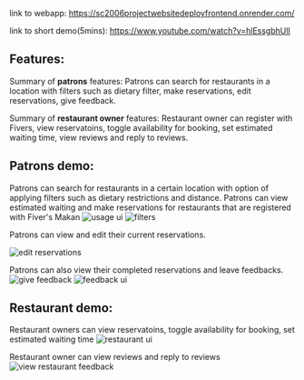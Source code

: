 link to webapp: https://sc2006projectwebsitedeployfrontend.onrender.com/   

link to short demo(5mins): https://www.youtube.com/watch?v=hlEssgbhUlI

## Features: 
Summary of **patrons** features: Patrons can search for restaurants in a location with filters such as dietary filter, make reservations, edit reservations, give feedback.  

Summary of **restaurant owner** features: Restaurant owner can register with Fivers, view reservatoins, toggle availability for booking, set estimated waiting time, view reviews and reply to reviews.


## Patrons demo:
Patrons can search for restaurants in a certain location with option of applying filters such as dietary restrictions and distance. Patrons can view estimated waiting and make reservations for restaurants that are registered with Fiver's Makan
![usage ui](https://github.com/user-attachments/assets/9b498957-8047-4ec5-9c4c-7f812145efad)
![filters](https://github.com/user-attachments/assets/3f62b40e-f0e2-40d4-ac30-e11f07be65f3)


Patrons can view and edit their current reservations. 

![edit reservations](https://github.com/user-attachments/assets/c679459a-9568-4bdd-86a2-b76f156391f2)


Patrons can also view their completed reservations and leave feedbacks.
![give feedback](https://github.com/user-attachments/assets/186f5883-8268-4c3b-8e2e-33223c9cf641)
![feedback ui](https://github.com/user-attachments/assets/d9dfd1c8-5a20-4108-9930-63fa038d72ef)

## Restaurant demo:
Restaurant owners can view reservatoins, toggle availability for booking, set estimated waiting time
![restaurant ui](https://github.com/user-attachments/assets/428a79ae-b7fa-4a45-a0ac-148984504f09)

Restaurant owner can view reviews and reply to reviews
![view restaurant feedback](https://github.com/user-attachments/assets/c4a9ec6b-7ac0-49d1-99b1-51cf57adce66)


